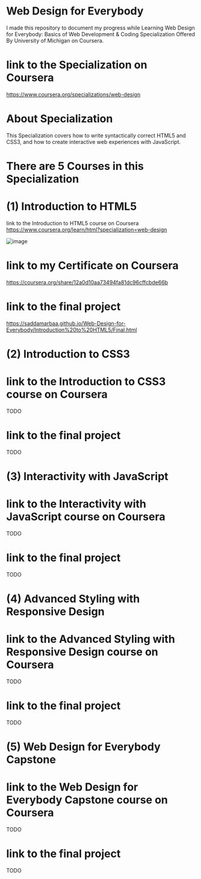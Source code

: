 # Web Design for Everybody
 
 I made this repository to document my progress 
 while Learning Web Design for Everybody: Basics of 
 Web Development & Coding Specialization Offered By 
 University of Michigan on Coursera.

# link to the Specialization on Coursera
https://www.coursera.org/specializations/web-design

# About Specialization

This Specialization covers how to write syntactically correct HTML5 and CSS3, 
and how to create interactive web experiences with JavaScript.

# There are 5 Courses in this Specialization

# (1) Introduction to HTML5

link to the Introduction to HTML5 course on Coursera
https://www.coursera.org/learn/html?specialization=web-design

![image](https://user-images.githubusercontent.com/51326421/100358334-a29dae80-3028-11eb-965b-b4fe5a2abf71.png)

# link to my Certificate on Coursera
https://coursera.org/share/12a0d10aa73494fa81dc96cffcbde66b

# link to the final project
https://saddamarbaa.github.io/Web-Design-for-Everybody/Introduction%20to%20HTML5/Final.html



# (2) Introduction to CSS3

# link to the Introduction to CSS3 course on Coursera

TODO

# link to the final project

TODO




# (3) Interactivity with JavaScript

# link to the Interactivity with JavaScript course on Coursera

TODO

# link to the final project

TODO


# (4) Advanced Styling with Responsive Design

# link to the Advanced Styling with Responsive Design course on Coursera

TODO

# link to the final project

TODO




# (5)  Web Design for Everybody Capstone

# link to the Web Design for Everybody Capstone course on Coursera

TODO

# link to the final project

TODO




